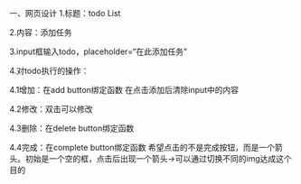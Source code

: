 一、网页设计
1.标题：todo List

2.内容：添加任务

3.input框输入todo，placeholder=“在此添加任务”

4.对todo执行的操作：

4.1增加：在add button绑定函数
在点击添加后清除input中的内容

4.2修改：双击可以修改

4.3删除：在delete button绑定函数

4.4完成：在complete button绑定函数
希望点击的不是完成按钮，而是一个箭头。初始是一个空的框，点击后出现一个箭头→可以通过切换不同的img达成这个目的

